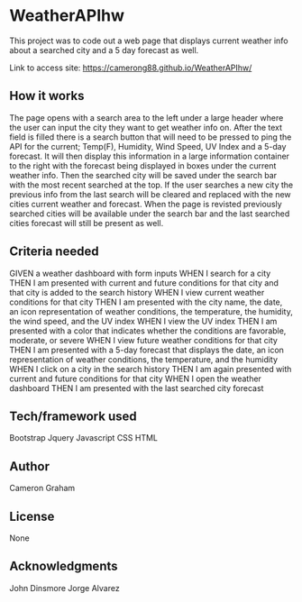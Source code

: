 # WeatherAPIhw

This project was to code out a web page that displays current weather info about a searched city and a 5 day forecast as well.

Link to access site:  https://camerong88.github.io/WeatherAPIhw/


## How it works

The page opens with a search area to the left under a large header where the user can input the city they want to get weather info on. After the text field is filled there is a search button that will need to be pressed to ping the API for the current; Temp(F), Humidity, Wind Speed, UV Index and a 5-day forecast. It will then display this information in a large information container to the right with the forecast being displayed in boxes under the current weather info. Then the searched city will be saved under the search bar with the most recent searched at the top. If the user searches a new city the previous info from the last search will be cleared and replaced with the new cities current weather and forecast. When the page is revisted previously searched cities will be available under the search bar and the last searched cities forecast will still be present as well.

## Criteria needed

GIVEN a weather dashboard with form inputs
WHEN I search for a city
THEN I am presented with current and future conditions for that city and that city is added to the search history
WHEN I view current weather conditions for that city
THEN I am presented with the city name, the date, an icon representation of weather conditions, the temperature, the humidity, the wind speed, and the UV index
WHEN I view the UV index
THEN I am presented with a color that indicates whether the conditions are favorable, moderate, or severe
WHEN I view future weather conditions for that city
THEN I am presented with a 5-day forecast that displays the date, an icon representation of weather conditions, the temperature, and the humidity
WHEN I click on a city in the search history
THEN I am again presented with current and future conditions for that city
WHEN I open the weather dashboard
THEN I am presented with the last searched city forecast


## Tech/framework used
Bootstrap
Jquery
Javascript
CSS
HTML


## Author
Cameron Graham

## License
None

## Acknowledgments
John Dinsmore
Jorge Alvarez